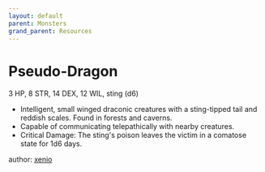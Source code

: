 ```yaml
---
layout: default
parent: Monsters
grand_parent: Resources
---
```


# Pseudo-Dragon

3 HP, 8 STR, 14 DEX, 12 WIL, sting (d6)

- Intelligent, small winged draconic creatures with a sting-tipped tail and reddish scales. Found in forests and caverns.
- Capable of communicating telepathically with nearby creatures.
- Critical Damage: The sting's poison leaves the victim in a comatose state for 1d6 days.

author: [xenio](https://xenioinabottle.blogspot.com)
